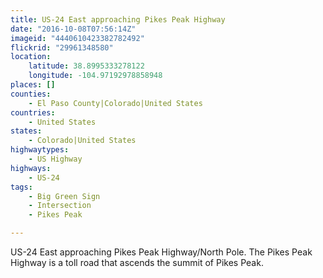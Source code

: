 ```yaml
---
title: US-24 East approaching Pikes Peak Highway
date: "2016-10-08T07:56:14Z"
imageid: "4440610423382782492"
flickrid: "29961348580"
location:
    latitude: 38.8995333278122
    longitude: -104.97192978858948
places: []
counties:
    - El Paso County|Colorado|United States
countries:
    - United States
states:
    - Colorado|United States
highwaytypes:
    - US Highway
highways:
    - US-24
tags:
    - Big Green Sign
    - Intersection
    - Pikes Peak

---
```

US-24 East approaching Pikes Peak Highway/North Pole.  The Pikes Peak Highway is a toll road that ascends the summit of Pikes Peak.